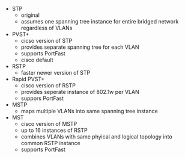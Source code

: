 - STP
	- original
	- assumes one spanning tree instance for entire bridged network regardless of VLANs
- PVST+
	- cicso version of STP
	- provides separate spanning tree for each VLAN
	- supports PortFast
	- cisco default
- RSTP
	- faster newer version of STP
- Rapid PVST+
	- cisco version of RSTP
	- provides seperate instance of 802.1w per VLAN
	- suppors PortFast
- MSTP
	- maps multiple VLANs into same spanning tree instance
- MST
	- cisco version of MSTP
	- up to 16 instances of RSTP
	- combines VLANs with same phyical and logical topology into common RSTP instance
	- supports PortFast